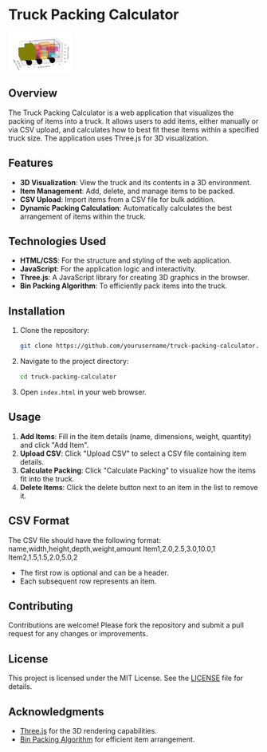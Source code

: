 # Truck Packing Calculator

<div style="display: flex;">
  <img src="bin algo.PNG" width="25%">
</div>

## Overview
The Truck Packing Calculator is a web application that visualizes the packing of items into a truck. It allows users to add items, either manually or via CSV upload, and calculates how to best fit these items within a specified truck size. The application uses Three.js for 3D visualization.

## Features
- **3D Visualization**: View the truck and its contents in a 3D environment.
- **Item Management**: Add, delete, and manage items to be packed.
- **CSV Upload**: Import items from a CSV file for bulk addition.
- **Dynamic Packing Calculation**: Automatically calculates the best arrangement of items within the truck.

## Technologies Used
- **HTML/CSS**: For the structure and styling of the web application.
- **JavaScript**: For the application logic and interactivity.
- **Three.js**: A JavaScript library for creating 3D graphics in the browser.
- **Bin Packing Algorithm**: To efficiently pack items into the truck.

## Installation
1. Clone the repository:
   ```bash
   git clone https://github.com/yourusername/truck-packing-calculator.git
   ```
2. Navigate to the project directory:
   ```bash
   cd truck-packing-calculator
   ```
3. Open `index.html` in your web browser.

## Usage
1. **Add Items**: Fill in the item details (name, dimensions, weight, quantity) and click "Add Item".
2. **Upload CSV**: Click "Upload CSV" to select a CSV file containing item details.
3. **Calculate Packing**: Click "Calculate Packing" to visualize how the items fit into the truck.
4. **Delete Items**: Click the delete button next to an item in the list to remove it.

## CSV Format
The CSV file should have the following format:
name,width,height,depth,weight,amount
Item1,2.0,2.5,3.0,10.0,1
Item2,1.5,1.5,2.0,5.0,2





- The first row is optional and can be a header.
- Each subsequent row represents an item.

## Contributing
Contributions are welcome! Please fork the repository and submit a pull request for any changes or improvements.

## License
This project is licensed under the MIT License. See the [LICENSE](LICENSE) file for details.

## Acknowledgments
- [Three.js](https://threejs.org/) for the 3D rendering capabilities.
- [Bin Packing Algorithm](https://en.wikipedia.org/wiki/Bin_packing) for efficient item arrangement.

